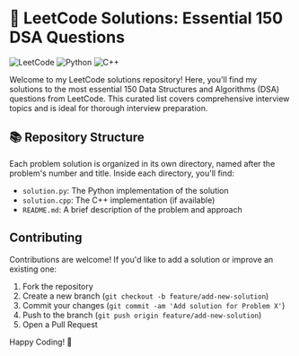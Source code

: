 # 🚀 LeetCode Solutions: Essential 150 DSA Questions

![LeetCode](https://img.shields.io/badge/LeetCode-000000?style=for-the-badge&logo=LeetCode&logoColor=#d16c06)
![Python](https://img.shields.io/badge/python-3670A0?style=for-the-badge&logo=python&logoColor=ffdd54)
![C++](https://img.shields.io/badge/c++-%2300599C.svg?style=for-the-badge&logo=c%2B%2B&logoColor=white)

Welcome to my LeetCode solutions repository! Here, you'll find my solutions to the most essential 150 Data Structures and Algorithms (DSA) questions from LeetCode. This curated list covers comprehensive interview topics and is ideal for thorough interview preparation.

## 📚 Repository Structure

Each problem solution is organized in its own directory, named after the problem's number and title. Inside each directory, you'll find:

- `solution.py`: The Python implementation of the solution
- `solution.cpp`: The C++ implementation (if available)
- `README.md`: A brief description of the problem and approach

## Contributing

Contributions are welcome! If you'd like to add a solution or improve an existing one:

1. Fork the repository
2. Create a new branch (`git checkout -b feature/add-new-solution`)
3. Commit your changes (`git commit -am 'Add solution for Problem X'`)
4. Push to the branch (`git push origin feature/add-new-solution`)
5. Open a Pull Request

Happy Coding! 🎉
